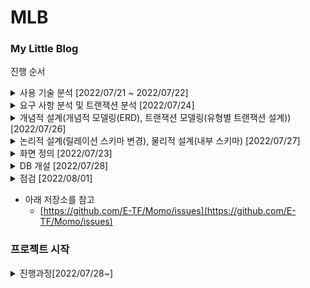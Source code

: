 # MLB
### My Little Blog

진행 순서
    
<details><summary>사용 기술 분석 [2022/07/21 ~ 2022/07/22] </summary>

 * [[토이] 나의 작은 블로그 프로젝트 계획](https://www.notion.so/2bf997970a89499eb8f98a26c9e4fb55) `07/21`

 * [[토이] 프로젝트 개요 정리하기](https://www.notion.so/2cf661a9ff3e4e16ae21132f90a2ba91) `07/22`
    
  - Spring Boot Starter
      - Project : Gradle Project
      - Spring Boot Version : 2.6.8
      - Group : com.project
      - Artifact: mlb
      - Packaging : Jar
      - Java Version : 11
      - Dependencies
          - Spring Boot (2.7.2ver)
          - Lombok
          - Thymeleaf
          - MySQL Driver
          - MyBatis Framework
  - 사용 기술
      - MySQL 8.0
      - MyBatis
      - Java11
      - Spring Framwork
      - Gradle
</details>

<details><summary>요구 사항 분석 및 트랜잭션 분석 [2022/07/24]</summary>

* [[MLB] 요구 사항 분석, 트랜잭션 분석](https://www.notion.so/MLB-1daf2a960b074ce494d53a1ba5324410)

</details>
  
<details><summary>개념적 설계(개념적 모델링(ERD), 트랜잭션 모델링(유형별 트랜잭션 설계)) [2022/07/26]</summary>

* [[MLB] 개념적 설계(ERD)](https://www.notion.so/MLB-ERD-764e69d67974466eab87a48fb2a769ca) 
  
*  [[MLB] 개념적 설계(트랜잭션 모델링)](https://www.notion.so/MLB-5dde233abf04458eb8cc428192969d08) 

</details>
  
<details><summary>논리적 설계(릴레이션 스키마 변경), 물리적 설계(내부 스키마) [2022/07/27]</summary>

* [[MLB] 논리적 설계(릴레이션 스키마, 무결성 제약조건 정의), 물리적 설계(내부 스키마)](https://www.notion.so/MLB-914e6d0f29cb4b15a4d6fd9510892acd)

</details>


<details><summary>화면 정의 [2022/07/23]</summary>

* [[토이] 프로젝트 화면 설계](https://www.notion.so/7053e25d04fa49cfb398fe22a4e1f2e9) `07/23`

요구 사항 분석의 수월함과 개략적인 확인을 위해 화면을 우선적으로 정의함
      
![로그인전 메인화면](https://user-images.githubusercontent.com/66772624/181343960-65622fda-d6e5-4d44-898c-12ae5fe21bb5.png)
    
로그인전 메인 화면

![로그인 화면](https://user-images.githubusercontent.com/66772624/181343995-50553c5e-e5d2-4397-b5ed-cc8b54a7e96f.png)
    
로그인 화면

![회원 가입 폼](https://user-images.githubusercontent.com/66772624/181344020-0a2b81d8-9f1d-48e8-8439-66a830556e82.png)
    
회원가입 화면


![로그인후 메인 화면](https://user-images.githubusercontent.com/66772624/181344047-7af9a024-42c5-4d69-9380-8325f1cf2c1a.png)
    
로그인 후 메인


![글쓰기 화면](https://user-images.githubusercontent.com/66772624/181344067-16328db5-8098-41bc-84be-21cc50dfc968.png)
    
글쓰기 화면


![내가 쓴 글 조회](https://user-images.githubusercontent.com/66772624/181344098-64138682-3abd-4f84-9614-861e1b052dc7.png)
    
내가 쓴 글 조회


![글 수정 화면](https://user-images.githubusercontent.com/66772624/181344108-591e3325-e93c-40b0-8762-ee925e6d08df.png)
    
글 수정 화면


![전체 글 조회](https://user-images.githubusercontent.com/66772624/181344130-88a6a03a-56cf-427e-b04d-3d951e9a4082.png)
    
전체 글 조회

</details>

<details><summary>DB 개설 [2022/07/28]</summary>

```sql
create table MEMBER (
    `id` BIGINT not null AUTO_INCREMENT,
    `name` varchar(45),
    `nickname` varchar(60),
    `login_id` varchar(10),
    `password` varchar(255),
    `email` varchar(255),
    `phone_number` varchar(20),
    unique(login_id),
    primary key(id)
);

create table ARTICLE (
    `id` BIGINT not null AUTO_INCREMENT,
    `member_id` BIGINT,
    `title` varchar(45),
    `content` blob,
    `views` bigint default 0,
    `date` timestamp default CURRENT_TIMESTAMP(),
    `categories` varchar(45),
    check (views >= 0),
    foreign key(member_id) references MEMBER(id),
    primary key(id)
);

create table RECOMMEND(
    id bigint not null auto_increment,
    member_id bigint,
    article_id bigint,
    foreign key(member_id) references MEMBER(id),
    foreign key(article_id) references ARTICLE(id),
    primary key(id)
);

create table COMMENT(
    id bigint not null auto_increment,
    member_id bigint,
    article_id bigint,
    content varchar(255),
    `date` timestamp default current_timestamp(),
    foreign key(member_id) references MEMBER(id),
    foreign key(article_id) references ARTICLE(id),
    primary key(id)
);
```

</details>

<details><summary>점검 [2022/08/01]</summary>

* MyBatis 쿼리 조회 및 화면에 데이터 출력 연동 완료
  * [[MLB] DB 개설 및 MyBatis 연동 후 전체 점검](https://balanced-soccer-9b0.notion.site/MLB-DB-MyBatis-70eee1db668f4a16b1bf370f37eaed90)
  * [[MLB] MyBatis MapperLocations오류 문제 찾기](https://balanced-soccer-9b0.notion.site/MLB-MyBatis-MapperLocations-2e56c736f4ca436b8ed377952f1b3bed)
</details>

- 아래 저장소를 참고
  - [https://github.com/E-TF/Momo/issues](https://github.com/E-TF/Momo/issues)

### 프로젝트 시작
<details><summary>진행과정[2022/07/28~]</summary>

* [[MLB] DB 개설 및 MyBatis 연동 후 전체 점검](https://balanced-soccer-9b0.notion.site/MLB-DB-MyBatis-70eee1db668f4a16b1bf370f37eaed90)
* [[MLB] MyBatis MapperLocations오류 문제 찾기](https://balanced-soccer-9b0.notion.site/MLB-MyBatis-MapperLocations-2e56c736f4ca436b8ed377952f1b3bed)
* [[MLB] 화면 만들기(1)](https://balanced-soccer-9b0.notion.site/MLB-1-4870eac89b724616a00633292242550b)
* [[MLB] 화면 만들기(2)](https://balanced-soccer-9b0.notion.site/MLB-2-58da1350aaa648be8fe3ba2678e56e48)
* [[MLB] 화면 만들기(3)](https://balanced-soccer-9b0.notion.site/MLB-3-673a4233d93f4bfe9decfc4da5197870)
* [[Git] Git Flow 익히기](https://balanced-soccer-9b0.notion.site/Git-Git-Flow-2377ab07dee74909a70a9eb23a0d6389) : 프로젝트 시작전 효율적인 프로젝트 관리를 위해
</details>

